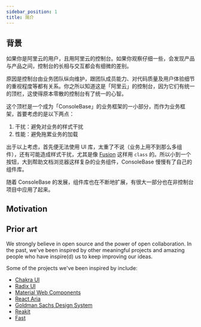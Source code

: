 ```yaml
---
sidebar_position: 1
title: 简介
---
```


## 背景

如果你是阿里云的用户，且用阿里云的控制台。如果你观察仔细一些，会发现产品与产品之间，控制台的长相与交互都会有细微的差别。

原因是控制台由业务团队纵向维护，跟团队成员能力、对代码质量及用户体验细节的重视程度等都有关系。你之所以知道这是「阿里云」的控制台，因为它们有统一的顶栏，这使得原本零散的控制台有了统一的心智。

这个顶栏是一个成为「ConsoleBase」的业务框架的一小部分，而作为业务框架，首要考虑的是以下两点：

1. 干扰：避免对业务的样式干扰
2. 性能：避免拖累业务的加载

出于以上考虑，首先便无法使用 UI 库，太重了不说（业务上用不到那么多组件），还有可能造成样式干扰，尤其是像 [Fusion](https://fusion.design) 这样用 `class` 的。所以小到一个按钮，大到帮助文档浏览器这样复杂的业务组件，ConsoleBase 慢慢有了自己的组件库。

随着 ConsoleBase 的发展，组件库也在不断地扩展，有很大一部分也在非控制台项目中应用了起来。

## Motivation

## Prior art

We strongly believe in open source and the power of open collaboration. In the past, we've been inspired by other meaningful projects and amazing people who have inspire(d) us to keep improving our ideas.

Some of the projects we've been inspired by include:

* [Chakra UI](https://chakra-ui.com)
* [Radix UI](https://www.radix-ui.com)
* [Material Web Components](https://github.com/material-components/material-components-web)
* [React Aria](https://react-spectrum.adobe.com/react-aria)
* [Goldman Sachs Design System](https://design.gs.com)
* [Reakit](https://reakit.io)
* [Fast](https://fast.design)
